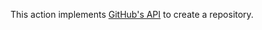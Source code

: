 This action implements [GitHub's API](https://docs.github.com/en/rest/repos/repos?apiVersion=2022-11-28#create-an-organization-repository) to create a repository. 
